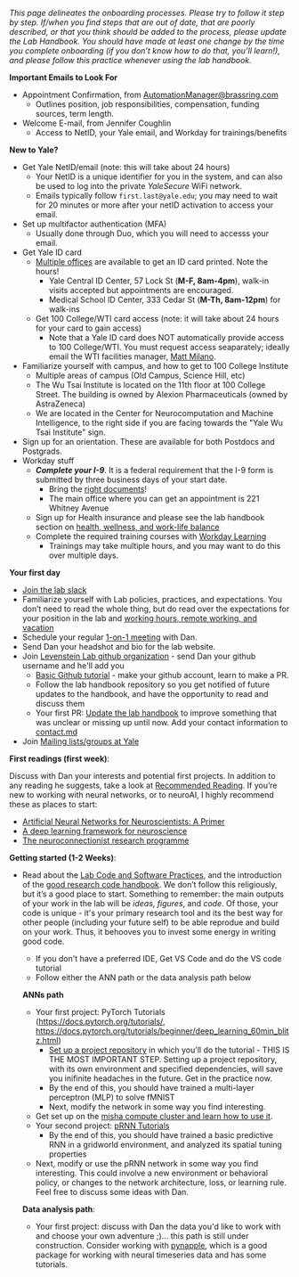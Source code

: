 *This page delineates the onboarding processes. Please try to follow it step by step. If/when you find steps that are out of date, that are poorly described, or that you think should be added to the process, please update the Lab Handbook. You should have made at least one change by the time you complete onboarding (if you don’t know how to do that, you’ll learn!), and please follow this practice whenever using the lab handbook.*

**Important Emails to Look For**

- Appointment Confirmation, from AutomationManager@brassring.com
    - Outlines position, job responsibilities, compensation, funding sources, term length.
- Welcome E-mail, from Jennifer Coughlin
    - Access to NetID, your Yale email, and Workday for trainings/benefits

**New to Yale?**

- Get Yale NetID/email (note: this will take about 24 hours)
    - Your NetID is a unique identifier for you in the system, and can also be used to log into the private *YaleSecure* WiFi network.
    - Emails typically follow `first.last@yale.edu`; you may need to wait for 20 minutes or more after your netID activation to access your email.
- Set up multifactor authentication (MFA)
    - Usually done through Duo, which you will need to accesss your email.
- Get Yale ID card
    - [Multiple offices](https://idcenter.yale.edu/id-center-hours) are available to get an ID card printed. Note the hours!
        - Yale Central ID Center, 57 Lock St (**M-F, 8am-4pm**), walk-in visits accepted but appointments are encouraged.
        - Medical School ID Center, 333 Cedar St (**M-Th, 8am-12pm**) for walk-ins
    - Get 100 College/WTI card access (note: it will take about 24 hours for your card to gain access)
        - Note that a Yale ID card does NOT automatically provide access to 100 College/WTI. You must request access seaparately; ideally email the WTI facilities manager, [Matt Milano](mailto:matthew.milano@yale.edu).
- Familiarize yourself with campus, and how to get to 100 College Institute
    - Multiple areas of campus (Old Campus, Science Hill, etc)
    - The Wu Tsai Institute is located on the 11th floor at 100 College Street. The building is owned by Alexion Pharmaceuticals (owned by AstraZeneca)
    - We are located in the Center for Neurocomputation and Machine Intelligence, to the right side if you are facing towards the "Yale Wu Tsai Institute" sign.
- Sign up for an orientation. These are available for both Postdocs and Postgrads.
- Workday stuff
    - ***Complete your I-9***. It is a federal requirement that the I-9 form is submitted by three business days of your start date.
        - Bring the [right documents](https://your.yale.edu/working-at-yale/new-employee-information/important-actions-to-take/submitting-your-i-9-form)!
        - The main office where you can get an appointment is 221 Whitney Avenue 
    - Sign up for Health insurance and please see the lab handbook section on [health, wellness, and work-life balance](https://levensteinlab.github.io/Lab-Handbook/Policies/health_wellness/)
    - Complete the required training courses with [Workday Learning](https://www.myworkday.com/yale/learning/)
        - Trainings may take multiple hours, and you may want to do this over multiple days.


**Your first day**

- [Join the lab slack](https://join.slack.com/t/levensteinlab/shared_invite/zt-3coybbilg-4v5vsK2SFpaGU~NH5QD1lA)
- Familiarize yourself with Lab policies, practices, and expectations. You don’t need to read the whole thing, but do read over the expectations for your position in the lab and [working hours, remote working, and vacation](https://levensteinlab.github.io/Lab-Handbook/Policies/hours_remote_vacation/)
- Schedule your regular [1-on-1 meeting](https://levensteinlab.github.io/Lab-Handbook/Policies/meetings/) with Dan.
- Send Dan your headshot and bio for the lab website.
- Join [Levenstein Lab github organization](https://github.com/LevensteinLab) - send Dan your github username and he'll add you
    - [Basic Github tutorial](https://levensteinlab.github.io/Lab-Handbook/Resources/basic_github/) - make your github account, learn to make a PR.
    - Follow the lab handbook repository so you get notified of future updates to the handbook, and have the opportunity to read and discuss them
    - Your first PR: [Update the lab handbook](https://github.com/LevensteinLab/Lab-Handbook) to improve something that was unclear or missing up until now. Add your contact information to [contact.md](https://levensteinlab.github.io/Lab-Handbook/contact/)
- Join [Mailing lists/groups at Yale](https://levensteinlab.github.io/Lab-Handbook/Resources/mailing_lists/)

**First readings (first week)**:

Discuss with Dan your interests and potential first projects. In addition to any reading he suggests, take a look at [Recommended Reading](https://levensteinlab.github.io/Lab-Handbook/Resources/recommended_reading/). If you’re new to working with neural networks, or to neuroAI, I highly recommend these as places to start:

- [Artificial Neural Networks for Neuroscientists: A Primer](https://www.sciencedirect.com/science/article/pii/S0896627320307054)
- [A deep learning framework for neuroscience](https://www.nature.com/articles/s41593-019-0520-2) 
- [The neuroconnectionist research programme](https://www.nature.com/articles/s41583-023-00705-w) 

**Getting started (1-2 Weeks)**:

- Read about the [Lab Code and Software Practices](https://levensteinlab.github.io/Lab-Handbook/Policies/code_software/), and the introduction of the [good research code handbook](https://goodresearch.dev/index.html). We don’t follow this religiously, but it’s a good place to start. Something to remember: the main outputs of your work in the lab will be *ideas*, *figures*, and *code*. Of those, your code is unique - it's your primary research tool and its the best way for other people (including your future self) to be able reprodue and build on your work. Thus, it behooves you to invest some energy in writing good code. 
    - If you don't have a preferred IDE, Get VS Code and do the VS code tutorial
    - Follow either the ANN path or the data analysis path below
 
    **ANNs path**
    
    - Your first project: PyTorch Tutorials (https://docs.pytorch.org/tutorials/, https://docs.pytorch.org/tutorials/beginner/deep_learning_60min_blitz.html)
        - [Set up a project repository](https://levensteinlab.github.io/Lab-Handbook/Policies/code_software/) in which you'll do the tutorial - THIS IS THE MOST IMPORTANT STEP. Setting up a project repository, with its own environment and specified dependencies, will save you inifinite headaches in the future. Get in the practice now.
        - By the end of this, you should have trained a multi-layer perceptron (MLP) to solve fMNIST
        - Next, modify the network in some way you find interesting.
    - Get set up on the [misha compute cluster and learn how to use it](https://levensteinlab.github.io/Lab-Handbook/Resources/hpc/).
    - Your second project: [pRNN Tutorials](https://levensteinlab.github.io/Lab-Handbook/Resources/prnn_tutorial/)
        - By the end of this, you should have trained a basic predictive RNN in a gridworld environment, and analyzed its spatial tuning properties
    - Next, modify or use the pRNN network in some way you find interesting. This could involve a new environment or behavioral policy, or changes to the network architecture, loss, or learning rule. Feel free to discuss some ideas with Dan.
     
    **Data analysis path**:
    
    - Your first project: discuss with Dan the data you'd like to work with and choose your own adventure ;)... this path is still under construction. Consider working with [pynapple](https://pynapple.org/index.html), which is a good package for working with neural timeseries data and has some tutorials.

